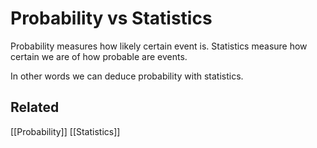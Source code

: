 # Probability vs Statistics
Probability measures how likely certain event is. Statistics measure how certain we are of how probable are events. 

In other words we can deduce probability with statistics. 

## Related
[[Probability]]
[[Statistics]]

